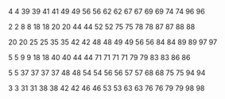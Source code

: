 
4 4 39 39 41 41 49 49 56 56 62 62 67 67 69 69 74 74 96 96 

2 2 8 8 18 18 20 20 44 44 52 52 75 75 78 78 87 87 88 88 

20 20 25 25 35 35 42 42 48 48 49 49 56 56 84 84 89 89 97 97 

5 5 9 9 18 18 40 40 44 44 71 71 71 71 79 79 83 83 86 86 

5 5 37 37 37 37 48 48 54 54 56 56 57 57 68 68 75 75 94 94 

3 3 31 31 38 38 42 42 46 46 53 53 63 63 76 76 79 79 98 98 

